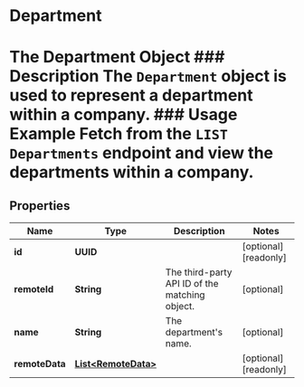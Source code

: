 

# Department

# The Department Object ### Description The `Department` object is used to represent a department within a company. ### Usage Example Fetch from the `LIST Departments` endpoint and view the departments within a company.

## Properties

Name | Type | Description | Notes
------------ | ------------- | ------------- | -------------
**id** | **UUID** |  |  [optional] [readonly]
**remoteId** | **String** | The third-party API ID of the matching object. |  [optional]
**name** | **String** | The department&#39;s name. |  [optional]
**remoteData** | [**List&lt;RemoteData&gt;**](RemoteData.md) |  |  [optional] [readonly]



